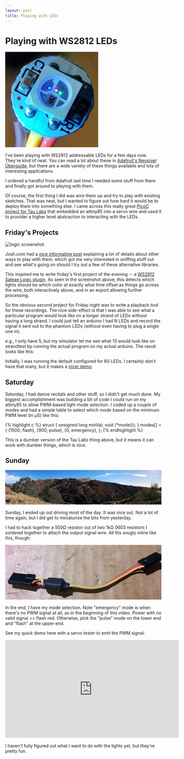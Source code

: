 ```yaml
---
layout: post
title: Playing with LEDs
---
```


# Playing with WS2812 LEDs

<div>
    <img src="/images/led.jpg" alt="led"
        title="a WS2812 multicolor LED"
        class="floatright" width="300" height="307" />
</div>

I've been playing with WS2812 addressable LEDs for a few days now.
They're kind of neat.  You can read a lot about these in
[Adafruit's Neopixel Überguide][uber], but there are a wide variety of
these things available and lots of interesting applications.

I ordered a handful from Adafruit last time I needed some stuff from
there and finally got around to playing with them.

Of course, the first thing I did was wire them up and try to play with
existing sketches.  That was neat, but I wanted to figure out how hard
it would be to deploy them into something else.  I came across this
really great [PicoC project for Tau Labs][tlled] that embedded an
attiny85 into a servo wire and used it to provider a higher level
abstraction to interacting with the LEDs.

## Friday's Projects

<img src="https://github.com/dustin/logic-ws2812/raw/master/docs/ws2812.png"
    alt="logic screenshot" title="Logic Plugin for WS2812" width="640"
    class="centered"/>

Josh.com had a [nice informative post][josh] explaining a lot of
details about other ways to play with them, which got me very
interested in sniffing stuff out and see what's going on should I try
out a few of these alternative libraries.

This inspired me to write friday's first project of the evening -- a
[WS2812 Saleae Logic plugin][logic].  As seen in the screenshot above,
this detects which lights should be which color at exactly what time
offset as things go across the wire, both interactively above, and in
an export allowing further processing.

So the obvious second project for Friday night was to write a playback
tool for these recordings.  The nice side-effect is that I was able to
see what a particular program would look like on a longer strand of
LEDs without having a long strand.  I could just tell an arduino I had
N LEDs and record the signal it sent out to the phantom LEDs (without
even having to plug a single one in).

e.g., I only have 5, but my simulator let me see what 13
would look like on strandtest by running the actual program on my
actual arduino.  The result looks like this:

<div id="wssim"></div>

<script src="https://cdnjs.cloudflare.com/ajax/libs/d3/3.5.5/d3.min.js"
    charset="utf-8"></script>
<script src="/static/ws2812.js" charset="utf-8"></script>

Initially, I was running the default configured for 60 LEDs.  I
certainly don't have that many, but it makes a [nicer demo][60block].

## Saturday

Saturday, I had dance recitals and other stuff, so I didn't get much
done.  My biggest accomplishment was building a bit of code I could
run on my attiny85 to allow PWM-based light mode selection.  I coded
up a couple of modes and had a simple table to select which mode
based on the minimum PWM level (in μS) like this:

{% highlight c %}
struct {
    unsigned long minVal;
    void (*mode)();
} modes[] = {
    {1500, flash},
    {900, pulse},
    {0, emergency},
};
{% endhighlight %}

This is a dumber version of the Tau Labs thing above, but it means it
can work with dumber things, which is nice.

## Sunday

<img src="/images/livermore.jpg" alt="livermore" title="Livermore" class="centered"/>

Sunday, I ended up out driving most of the day.  It was nice out.  Not
a lot of time again, but I did get to miniaturize the bits from
yesterday.

I had to hack together a 500Ω resistor out of two 1kΩ 0603 resistors I
soldered together to attach the output signal wire.  All fits snugly
inline like this, though:

<img src="/images/ws2812-wire.jpg" alt="ws2812 wire" title="WS2812 Wire"
    class="centered"/>

In the end, I have my mode selection.  Note "emergency" mode is when
there's no PWM signal at all, as in the beginning of this video.
Power with no valid signal == flash red.  Otherwise, pick the "pulse"
mode on the lower end and "flash" at the upper end.

See my quick demo here with a servo tester to emit the PWM signal:

<iframe width="560" height="315" src="https://www.youtube.com/embed/FuRvBpahmBI"
    frameborder="0" allowfullscreen="1"></iframe>

I haven't fully figured out what I want to do with the lights yet, but
they're pretty fun.

[uber]: https://learn.adafruit.com/adafruit-neopixel-uberguide/overview
[tlled]: https://github.com/TauLabs/TauLabs/wiki/PicoC-Project:-RGB-LEDs
[60block]: http://bl.ocks.org/dustin/e7207542c69ecbb53ca9
[logic]: https://github.com/dustin/logic-ws2812
[josh]: http://wp.josh.com/2014/05/13/ws2812-neopixels-are-not-so-finicky-once-you-get-to-know-them/
